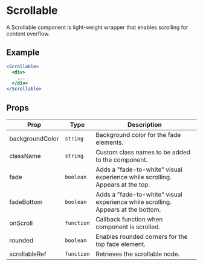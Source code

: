 # Scrollable

A Scrollable component is light-weight wrapper that enables scrolling for content overflow.


## Example

```jsx
<Scrollable>
  <div>
    ...
  </div>
</Scrollable>
```


## Props

| Prop | Type | Description |
| --- | --- | --- |
| backgroundColor | `string` | Background color for the fade elements. |
| className | `string` | Custom class names to be added to the component. |
| fade | `boolean` | Adds a "fade-to-white" visual experience while scrolling. Appears at the top. |
| fadeBottom | `boolean` | Adds a "fade-to-white" visual experience while scrolling. Appears at the bottom. |
| onScroll | `function` | Callback function when component is scrolled. |
| rounded | `boolean` | Enables rounded corners for the top fade element. |
| scrollableRef | `function` | Retrieves the scrollable node. |
